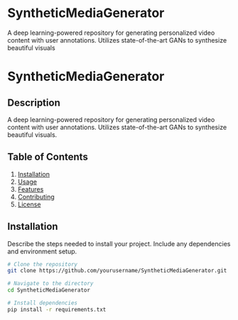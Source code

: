 # SyntheticMediaGenerator
A deep learning-powered repository for generating personalized video content with user annotations. Utilizes state-of-the-art GANs to synthesize beautiful visuals

# SyntheticMediaGenerator

## Description
A deep learning-powered repository for generating personalized video content with user annotations. Utilizes state-of-the-art GANs to synthesize beautiful visuals.

## Table of Contents
1. [Installation](#installation)
2. [Usage](#usage)
3. [Features](#features)
4. [Contributing](#contributing)
5. [License](#license)

## Installation
Describe the steps needed to install your project. Include any dependencies and environment setup.

```bash
# Clone the repository
git clone https://github.com/yourusername/SyntheticMediaGenerator.git

# Navigate to the directory
cd SyntheticMediaGenerator

# Install dependencies
pip install -r requirements.txt
